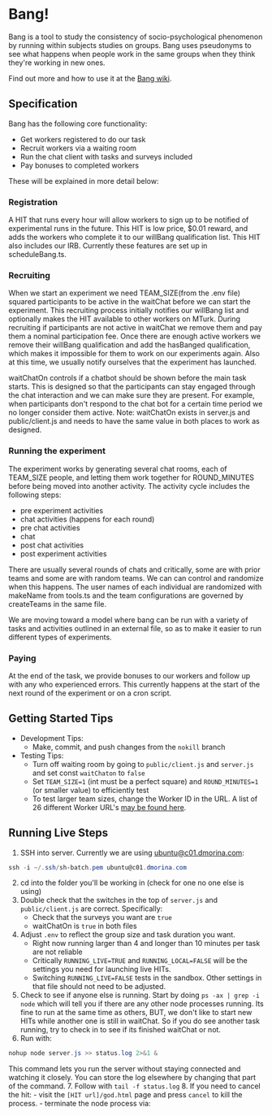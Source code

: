 # Bang!

Bang is a tool to study the consistency of socio-psychological phenomenon by running within subjects studies on groups. Bang uses pseudonyms to see what happens when people work in the same groups when they think they're working in new ones.

Find out more and how to use it at the [Bang wiki](https://github.com/StanfordHCI/bang/wiki). 

## Specification

Bang has the following core functionality:

- Get workers registered to do our task
- Recruit workers via a waiting room
- Run the chat client with tasks and surveys included
- Pay bonuses to completed workers

These will be explained in more detail below:

### Registration

A HIT that runs every hour will allow workers to sign up to be notified of experimental runs in the future. This HIT is low price, $0.01 reward, and adds the workers who complete it to our willBang qualification list. This HIT also includes our IRB. Currently these features are set up in scheduleBang.ts.

### Recruiting

When we start an experiment we need TEAM_SIZE(from the .env file) squared participants to be active in the waitChat before we can start the experiment. This recruiting process initially notifies our willBang list and optionally makes the HIT available to other workers on MTurk. During recruiting if participants are not active in waitChat we remove them and pay them a nominal participation fee. Once there are enough active workers we remove their willBang qualification and add the hasBanged qualification, which makes it impossible for them to work on our experiments again. Also at this time, we usually notify ourselves that the experiment has launched.

waitChatOn controls if a chatbot should be shown before the main task starts. This is designed so that the participants can stay engaged through the chat interaction and we can make sure they are present. For example, when participants don't respond to the chat bot for a certain time period we no longer consider them active. Note: waitChatOn exists in server.js and public/client.js and needs to have the same value in both places to work as designed.

### Running the experiment

The experiment works by generating several chat rooms, each of TEAM_SIZE people, and letting them work together for ROUND_MINUTES before being moved into another activity. The activity cycle includes the following steps:

- pre experiment activities
- chat activities (happens for each round)
- pre chat activities
- chat
- post chat activities
- post experiment activities

There are usually several rounds of chats and critically, some are with prior teams and some are with random teams. We can can control and randomize when this happens. The user names of each individual are randomized with makeName from tools.ts and the team configurations are governed by createTeams in the same file.

We are moving toward a model where bang can be run with a variety of tasks and activities outlined in an external file, so as to make it easier to run different types of experiments.

### Paying

At the end of the task, we provide bonuses to our workers and follow up with any who experienced errors. This currently happens at the start of the next round of the experiment or on a cron script.

## Getting Started Tips

- Development Tips:
  - Make, commit, and push changes from the `nokill` branch
- Testing Tips:
  - Turn off waiting room by going to `public/client.js` and `server.js` and set const `waitChaton` to `false`
  - Set `TEAM_SIZE=1` (int must be a perfect square) and `ROUND_MINUTES=1` (or smaller value) to efficiently test
  - To test larger team sizes, change the Worker ID in the URL. A list of 26 different Worker URL's [may be found here](https://docs.google.com/document/d/e/2PACX-1vRKrF6XJ-LUGyuumUiAyXc2mLOwPdhivliMadUKXqK_a92_vmV_9jaBxhtst3BSqK_BdtCdlZHd5VfC/pub).

## Running Live Steps
1. SSH into server. Currently we are using ubuntu@c01.dmorina.com: 
  ```PowerShell
  ssh -i ~/.ssh/sh-batch.pem ubuntu@c01.dmorina.com
  ```
2. cd into the folder you'll be working in (check for one no one else is using)
3. Double check that the switches in the top of `server.js` and `public/client.js` are correct. Specifically:
    - Check that the surveys you want are `true`
    - waitChatOn is `true` in both files
4. Adjust `.env` to reflect the group size and task duration you want.
    - Right now running larger than 4 and longer than 10 minutes per task are not reliable
    - Critically `RUNNING_LIVE=TRUE` and `RUNNING_LOCAL=FALSE` will be the settings you need for launching live HITs.
    - Switching `RUNNING_LIVE=FALSE` tests in the sandbox. Other settings in that file should not need to be adjusted.
5. Check to see if anyone else is running. Start by doing `ps -ax | grep -i node` which will tell you if there are any other node processes running. Its fine to run at the same time as others, BUT, we don't like to start new HITs while another one is still in waitChat. So if you do see another task running, try to check in to see if its finished waitChat or not.
6. Run with:
```PowerShell
nohup node server.js >> status.log 2>&1 &
```
This command lets you run the server without staying connected and watching it closely.  You can store the log elsewhere by changing that part of the command.
7. Follow with `tail -f status.log`
8. If you need to cancel the hit:
    - visit the `[HIT url]/god.html` page and press `cancel` to kill the process.
    - terminate the node process via: 

